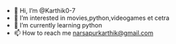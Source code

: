 - 👋 Hi, I’m @Karthik0-7
- 👀 I’m interested in movies,python,videogames et cetra
- 🌱 I’m currently learning python
- 📫 How to reach me narsapurkarthik@gmail.com

<!---
Karthik0-7/Karthik0-7 is a ✨ special ✨ repository because its `README.md` (this file) appears on your GitHub profile.
You can click the Preview link to take a look at your changes.
--->
